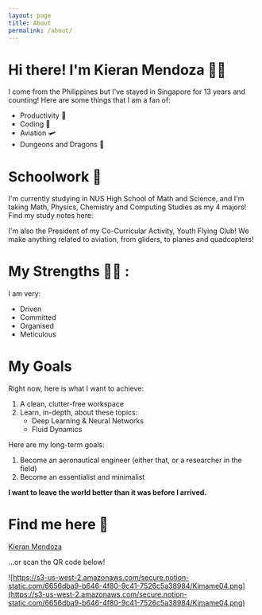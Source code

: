 ```yaml
---
layout: page
title: About
permalink: /about/
---
```


# Hi there! I'm Kieran Mendoza 👋🏽

I come from the Philippines but I've stayed in Singapore for 13 years and counting! Here are some things that I am a fan of:

- Productivity 📒
- Coding 🔢
- Aviation 🛩️
- Dungeons and Dragons 🐉

# Schoolwork 🏫

I'm currently studying in NUS High School of Math and Science, and I'm taking Math, Physics, Chemistry and Computing Studies as my 4 majors! Find my study notes here:



I'm also the President of my Co-Curricular Activity, Youth Flying Club! We make anything related to aviation, from gliders, to planes and quadcopters!

# My Strengths 💪🏽 :

I am very:

- Driven
- Committed
- Organised
- Meticulous

# My Goals

Right now, here is what I want to achieve:

1. A clean, clutter-free workspace
2. Learn, in-depth, about these topics:
   - Deep Learning & Neural Networks
   - Fluid Dynamics

Here are my long-term goals:

1. Become an aeronautical engineer (either that, or a researcher in the field)
2. Become an essentialist and minimalist

**I want to leave the world better than it was before I arrived.**

# Find me here 🔽

[Kieran Mendoza](https://linktr.ee/Kimame04)

...or scan the QR code below!

![https://s3-us-west-2.amazonaws.com/secure.notion-static.com/6656dba9-b646-4f80-9c41-7526c5a38984/Kimame04.png](https://s3-us-west-2.amazonaws.com/secure.notion-static.com/6656dba9-b646-4f80-9c41-7526c5a38984/Kimame04.png)
